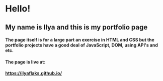 # Hello!

## My name is Ilya and this is my portfolio page

#### The page itself is for a large part an exercise in HTML and CSS but the portfolio projects have a good deal of JavaScript, DOM, using API's and etc.

#### The page is live at:
#### https://ilyaflaks.github.io/
